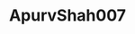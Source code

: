 ---
title: ApurvShah007
github: https://github.com/ApurvShah007
mode: light
transition: 1s
score: 70.2
archetype:
- Descriptive
---